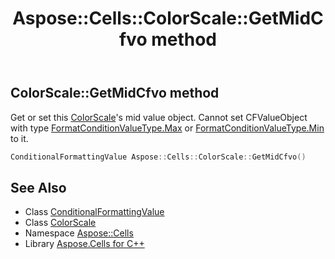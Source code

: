 ﻿---
title: Aspose::Cells::ColorScale::GetMidCfvo method
linktitle: GetMidCfvo
second_title: Aspose.Cells for C++ API Reference
description: 'Aspose::Cells::ColorScale::GetMidCfvo method. Get or set this ColorScale''s mid value object. Cannot set CFValueObject with type FormatConditionValueType.Max or FormatConditionValueType.Min to it in C++.'
type: docs
weight: 900
url: /cpp/aspose.cells/colorscale/getmidcfvo/
---
## ColorScale::GetMidCfvo method


Get or set this [ColorScale](../)'s mid value object. Cannot set CFValueObject with type [FormatConditionValueType.Max](../../formatconditionvaluetype/) or [FormatConditionValueType.Min](../../formatconditionvaluetype/) to it.

```cpp
ConditionalFormattingValue Aspose::Cells::ColorScale::GetMidCfvo()
```

## See Also

* Class [ConditionalFormattingValue](../../conditionalformattingvalue/)
* Class [ColorScale](../)
* Namespace [Aspose::Cells](../../)
* Library [Aspose.Cells for C++](../../../)
